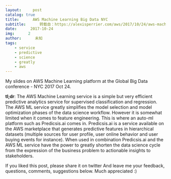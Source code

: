 ```yaml
---
layout:     post
catalog: true
title:      AWS Machine Learning Big Data NYC
subtitle:      转载自：https://alexisperrier.com/aws/2017/10/24/aws-machine-learning-bigdata-nyc.html
date:      2017-10-24
img:      2
author:      未知
tags:
    - service
    - predictive
    - science
    - greatly
    - aws
---
```


My slides on AWS Machine Learning platform at the Global Big Data conference - NYC 2017 Oct 24.

**tl;dr**: The AWS Machine Learning service is a simple but very efficient predictive analytics service for supervised classification and regression.
The AWS ML service greatly simplifies the model selection and model optimization phases of the data science workflow. However it is somewhat limited when it comes to feature engineering. This is where an auto-ml platform such as Predicsis.ai comes in. Predicsis.ai is a service available on the AWS marketplace that generates predictive features in hierarchical datasets (multiple sources for user profile, user online behavior and user buying events for instance). When used in combination Predicsis.ai and the AWS ML service have the power to greatly shorten the data science cycle from the expression of the business problem to actionable insights to stakeholders.



> 
If you liked this post, please share it on twitter
And leave me your feedback, questions, comments, suggestions below.
Much appreciated :)


